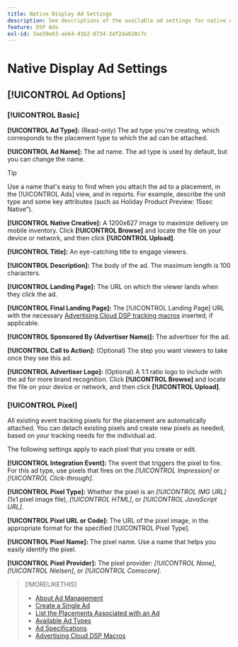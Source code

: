 ```yaml
---
title: Native Display Ad Settings
description: See descriptions of the available ad settings for native display ads.
feature: DSP Ads
exl-id: 3ae59e63-ae64-41b2-8734-3df2da020c7c
---
```

# Native Display Ad Settings

## [!UICONTROL Ad Options]

### [!UICONTROL Basic]

**[!UICONTROL Ad Type]:** (Read-only) The ad type you're creating, which corresponds to the placement type to which the ad can be attached.

**[!UICONTROL Ad Name]:** The ad name. The ad type is used by default, but you can change the name.

>[!TIP]
>
> Use a name that's easy to find when you attach the ad to a placement, in the [!UICONTROL Ads] view, and in reports. For example, describe the unit type and some key attributes (such as Holiday Product Preview: 15sec Native”).

**[!UICONTROL Native Creative]:** A 1200x627 image to maximize delivery on mobile inventory. Click **[!UICONTROL Browse]** and locate the file on your device or network, and then click **[!UICONTROL Upload]**.

**[!UICONTROL Title]:** An eye-catching title to engage viewers.

**[!UICONTROL Description]:** The body of the ad. The maximum length is 100 characters.

**[!UICONTROL Landing Page]:** The URL on which the viewer lands when they click the ad.

**[!UICONTROL Final Landing Page]:** The [!UICONTROL Landing Page] URL with the necessary [Advertising Cloud DSP tracking macros](/help/dsp/campaign-management/macros.md) inserted, if applicable.

**[!UICONTROL Sponsored By (Advertiser Name)]:** The advertiser for the ad.

**[!UICONTROL Call to Action]:** (Optional) The step you want viewers to take once they see this ad.

**[!UICONTROL Advertiser Logo]:** (Optional) A 1:1 ratio logo to include with the ad for more brand recognition. Click **[!UICONTROL Browse]** and locate the file on your device or network, and then click **[!UICONTROL Upload]**.

### [!UICONTROL Pixel]

All existing event tracking pixels for the placement are automatically attached. You can detach existing pixels and create new pixels as needed, based on your tracking needs for the individual ad.

The following settings apply to each pixel that you create or edit.

**[!UICONTROL Integration Event]:** The event that triggers the pixel to fire. For this ad type, use pixels that fires on the *[!UICONTROL Impression]* or *[!UICONTROL Click-through]*.

**[!UICONTROL Pixel Type]:** Whether the pixel is an *[!UICONTROL IMG URL]* (1x1 pixel image file), *[!UICONTROL HTML]*, or *[!UICONTROL JavaScript URL]*.

**[!UICONTROL Pixel URL or Code]:** The URL of the pixel image, in the appropriate format for the specified [!UICONTROL Pixel Type].

**[!UICONTROL Pixel Name]:** The pixel name. Use a name that helps you easily identify the pixel.

**[!UICONTROL Pixel Provider]:** The pixel provider: *[!UICONTROL None]*, *[!UICONTROL Nielsen]*, or *[!UICONTROL Comscore]*.

>[!MORELIKETHIS]
>
>* [About Ad Management](ad-about.md)
>* [Create a Single Ad](ad-create.md)
>* [List the Placements Associated with an Ad](/help/dsp/campaign-management/ads/ad-list-placements.md)
>* [Available Ad Types](ad-types.md)
>* [Ad Specifications](/help/dsp/assets/ad-specs.pdf)
>* [Advertising Cloud DSP Macros](/help/dsp/campaign-management/macros.md)
